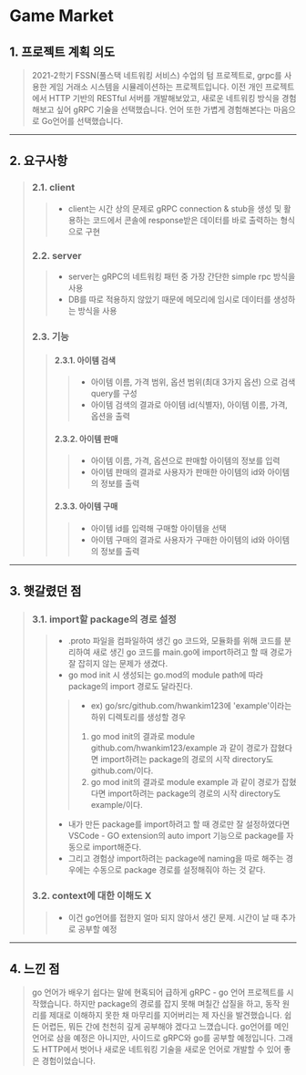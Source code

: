 # Game Market
## 1. 프로젝트 계획 의도
> 2021-2학기 FSSN(풀스택 네트워킹 서비스) 수업의 텀 프로젝트로, grpc를 사용한 게임 거래소 시스템을 시뮬레이션하는 프로젝트입니다. 이전 개인 프로젝트에서 HTTP 기반의 RESTful 서버를 개발해보았고, 새로운 네트워킹 방식을 경험해보고 싶어 gRPC 기술을 선택했습니다. 언어 또한 가볍게 경험해본다는 마음으로 Go언어를 선택했습니다.

------------
## 2. 요구사항
> ### 2.1. client
> > * client는 시간 상의 문제로 gRPC connection & stub을 생성 및 활용하는 코드에서 콘솔에 response받은 데이터를 바로 출력하는 형식으로 구현
> ### 2.2. server
> > * server는 gRPC의 네트워킹 패턴 중 가장 간단한 simple rpc 방식을 사용
> > * DB를 따로 적용하지 않았기 때문에 메모리에 임시로 데이터를 생성하는 방식을 사용
> ### 2.3. 기능
> > #### 2.3.1. 아이템 검색
> > > * 아이템 이름, 가격 범위, 옵션 범위(최대 3가지 옵션) 으로 검색 query를 구성
> > > * 아이템 검색의 결과로 아이템 id(식별자), 아이템 이름, 가격, 옵션을 출력
> > #### 2.3.2. 아이템 판매
> > > * 아이템 이름, 가격, 옵션으로 판매할 아이템의 정보를 입력
> > > * 아이템 판매의 결과로 사용자가 판매한 아이템의 id와 아이템의 정보를 출력
> > #### 2.3.3. 아이템 구매
> > > * 아이템 id를 입력해 구매할 아이템을 선택
> > > * 아이템 구매의 결과로 사용자가 구매한 아이템의 id와 아이템의 정보를 출력

------------
## 3. 햇갈렸던 점
> ### 3.1. import할 package의 경로 설정
> > * .proto 파일을 컴파일하여 생긴 go 코드와, 모듈화를 위해 코드를 분리하여 새로 생긴 go 코드를 main.go에 import하려고 할 때 경로가 잘 잡히지 않는 문제가 생겼다.
> > * go mod init 시 생성되는 go.mod의 module path에 따라 package의 import 경로도 달라진다.
> >
> > > * ex) go/src/github.com/hwankim123에 'example'이라는 하위 디렉토리를 생성할 경우
> > > 1) go mod init의 결과로 module github.com/hwankim123/example 과 같이 경로가 잡혔다면 import하려는 package의 경로의 시작 directory도 github.com/이다.
> > > 2) go mod init의 결과로 module example 과 같이 경로가 잡혔다면 import하려는 package의 경로의 시작 directory도 example/이다.
> >
> > * 내가 만든 package를 import하려고 할 때 경로만 잘 설정하였다면 VSCode - GO extension의 auto import 기능으로 package를 자동으로 import해준다.
> > * 그리고 경험상 import하려는 package에 naming을 따로 해주는 경우에는 수동으로 package 경로를 설정해줘야 하는 것 같다.
> >
> ### 3.2. context에 대한 이해도 X
> > * 이건 go언어를 접한지 얼마 되지 않아서 생긴 문제. 시간이 날 때 추가로 공부할 예정

------------
## 4. 느낀 점
> go 언어가 배우기 쉽다는 말에 현혹되어 급하게 gRPC - go 언어 프로젝트를 시작했습니다. 하지만 package의 경로를 잡지 못해 며칠간 삽질을 하고, 동작 원리를 제대로 이해하지 못한 채 마무리를 지어버리는 제 자신을 발견했습니다. 쉽든 어렵든, 뭐든 간에 천천히 깊게 공부해야 겠다고 느꼈습니다. go언어를 메인 언어로 삼을 예정은 아니지만, 사이드로 gRPC와 go를 공부할 예정입니다. 그래도 HTTP에서 벗어나 새로운 네트워킹 기술을 새로운 언어로 개발할 수 있어 좋은 경험이었습니다.
